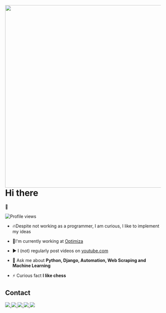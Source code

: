 <img align="right" height="590em" src="https://raw.githubusercontent.com/gist/HevertonCoutinho/76407006823ff7dc8235e49d226d42fd/raw/42bbe48c6baaa19edb2faf34439e5ee3245f862d/githubcard.svg"/>
<h1 align="left">Hi there</h1> 👋
<p dir="auto" align="left"><img src="https://komarev.com/ghpvc/?username=HevertonCoutinho&amp;color=yellow" alt="Profile views"/></a></p>
<ul dir="auto">
<li>
<p dir="auto">🔥Despite not working as a programmer, I am curious, I like to implement my ideas</p>
</li>
<li>
<p dir="auto">🔭I'm currently working at&nbsp;<a href="https://liveseo.com.br/">Optimiza</a></p>
</li>
<li>
<p dir="auto">▶️&nbsp;I (not) regularly post videos on&nbsp;<a href="https://youtube.com" rel="nofollow">youtube.com</a></p>
</li>
<li>
<p dir="auto">💬&nbsp;Ask me about&nbsp;<strong>Python, Django, Automation, Web Scraping and Machine Learning</strong></p>
</li>
<li>
<p dir="auto">⚡&nbsp;Curious fact&nbsp;<strong>I like chess</strong></p>
</li>
</ul>

<h2 dir="auto">Contact</h2>
<p dir="auto"><a href="https://codepen.io/Hevertoncout" rel="nofollow"><img src="https://img.shields.io/badge/-Hevertoncout-05122A?style=flat&amp;logo=codepen" />&nbsp;</a><a href="https://twitter.com/Hevertoncout" rel="nofollow"><img src="https://img.shields.io/badge/-Hevertoncout-05122A?style=flat&amp;logo=twitter" />&nbsp;</a><a href="https://www.linkedin.com/in/heverton-escudeiro-640558b3/" rel="nofollow"><img src="https://img.shields.io/badge/-Hevertoncout-05122A?style=flat&amp;logo=linkedin" />&nbsp;</a><a href="https://www.instagram.com/Hevertoncout/" rel="nofollow"><img src="https://img.shields.io/badge/-Hevertoncout-05122A?style=flat&amp;logo=instagram" />&nbsp;</a><a href="https://www.youtube.com/@hevertonescudeiro1261" rel="nofollow"><img src="https://img.shields.io/badge/-@hevertonescudeiro1261-05122A?style=flat&amp;logo=youtube" /></a></p>


